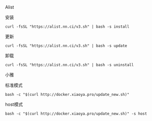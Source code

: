 Alist

安装
```
curl -fsSL "https://alist.nn.ci/v3.sh" | bash -s install
```
更新
```
curl -fsSL "https://alist.nn.ci/v3.sh" | bash -s update
```
卸载
```
curl -fsSL "https://alist.nn.ci/v3.sh" | bash -s uninstall
```
小雅

标准模式
```
bash -c "$(curl http://docker.xiaoya.pro/update_new.sh)"
```
host模式
```
bash -c "$(curl http://docker.xiaoya.pro/update_new.sh)" -s host
```
